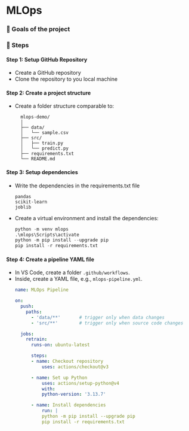 # MLOps

### 🎯 Goals of the project

### 👣 Steps

#### Step 1: Setup GitHub Repository

- Create a GitHub repository
- Clone the repository to you local machine

#### Step 2: Create a project structure

- Create a folder structure comparable to:
  
  ```
    mlops-demo/
    │
    ├── data/
    │   └── sample.csv
    ├── src/
    │   ├── train.py
    │   └── predict.py
    ├── requirements.txt
    └── README.md
  ```

#### Step 3: Setup dependencies

- Write the dependencies in the requirements.txt file
  
  ```
  pandas
  scikit-learn
  joblib
  ```

- Create a virtual environment and install the dependencies:
  
  ```py
  python -m venv mlops
  .\mlops\Scripts\activate
  python -m pip install --upgrade pip
  pip install -r requirements.txt
  ```

#### Step 4: Create a pipeline YAML file
- In VS Code, create a folder `.github/workflows`.
- Inside, create a YAML file, e.g., `mlops-pipeline.yml`.
  ```yaml
  name: MLOps Pipeline

  on:
    push:
      paths:
        - 'data/**'       # trigger only when data changes
        - 'src/**'        # trigger only when source code changes

    jobs:
      retrain:
        runs-on: ubuntu-latest

        steps:
        - name: Checkout repository
            uses: actions/checkout@v3

        - name: Set up Python
            uses: actions/setup-python@v4
            with:
            python-version: '3.13.7'

        - name: Install dependencies
            run: |
            python -m pip install --upgrade pip
            pip install -r requirements.txt
  ```
